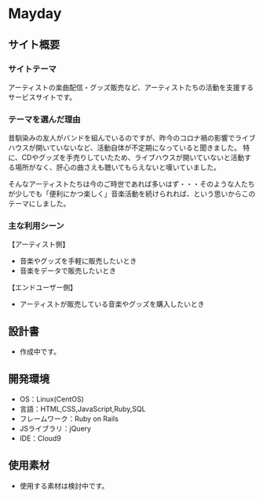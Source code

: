 # Mayday

## サイト概要
### サイトテーマ
アーティストの楽曲配信・グッズ販売など、アーティストたちの活動を支援するサービスサイトです。

### テーマを選んだ理由
昔馴染みの友人がバンドを組んでいるのですが、昨今のコロナ禍の影響でライブハウスが開いていないなど、活動自体が不定期になっていると聞きました。
特に、CDやグッズを手売りしていたため、ライブハウスが開いていないと活動する場所がなく、肝心の曲さえも聴いてもらえないと嘆いていました。

そんなアーティストたちは今のご時世であれば多いはず・・・そのような人たちが少しでも「便利にかつ楽しく」音楽活動を続けられれば、という思いからこのテーマにしました。

### 主な利用シーン
【アーティスト側】
- 音楽やグッズを手軽に販売したいとき
- 音楽をデータで販売したいとき

【エンドユーザー側】
- アーティストが販売している音楽やグッズを購入したいとき

## 設計書
- 作成中です。

## 開発環境
- OS：Linux(CentOS)
- 言語：HTML,CSS,JavaScript,Ruby,SQL
- フレームワーク：Ruby on Rails
- JSライブラリ：jQuery
- IDE：Cloud9

## 使用素材
- 使用する素材は検討中です。


